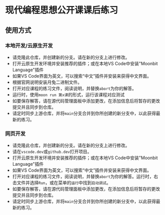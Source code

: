 # 现代编程思想公开课课后练习

## 使用方式

### 本地开发/云原生开发
- 请克隆此仓库，并创建新的分支。请在新的分支上进行修改。
- 打开云原生开发环境并安装推荐的插件；或在本地VS Code中安装"Moonbit Language"插件
- 如果VS Code界面为英文，可以搜索“中文”插件并安装来获得中文界面。
- 根据官网说明安装月兔二进制文件。
- 打开对应课程的练习文件，阅读说明，并替换`abort`为你的解答。
- 运行时，使用`moon run 第x课`的形式，运行该课程对应测试
- 如要保存解答，请在源代码管理面板中添加更改，在添加信息后将暂存的更改提交并且同步到仓库。
- 请定时同步上游仓库，并将`main`分支合并到你所创建的新分支中，以此获得最新的练习。

### 网页开发
- 请克隆此仓库，并创建新的分支。请在新的分支上进行修改。
- 请在`vscode.dev`或`github.dev`打开项目。
- 打开云原生开发环境并安装推荐的插件；或在本地VS Code中安装"Moonbit Language"插件
- 如果VS Code界面为英文，可以搜索“中文”插件并安装来获得中文界面。
- 打开对应课程的练习文件，阅读说明，并替换`abort`为你的解答。运行时，右击文件并选择`Run`，或在菜单的`运行`中找到`启动调试`。
- 如要保存解答，请在源代码管理面板中添加更改，在添加信息后将暂存的更改提交并且同步到仓库。
- 请定时同步上游仓库，并将`main`分支合并到你所创建的新分支中，以此获得最新的练习。
